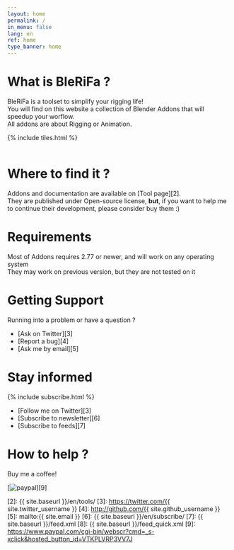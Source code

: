 ```yaml
---
layout: home
permalink: /
in_menu: false
lang: en
ref: home
type_banner: home
---
```


# What is BleRiFa ?
BleRiFa is a toolset to simplify your rigging life!  
You will find on this website a collection of Blender Addons that will speedup your worflow.  
All addons are about Rigging or Animation.  

{% include tiles.html %}  
<br/>

# Where to find it ?
Addons and documentation are available on [Tool page][2].  
They are published under Open-source license, **but**, if you want to help me to continue their development, please consider buy them :)

# Requirements
Most of Addons requires 2.77 or newer, and will work on any operating system  
They may work on previous version, but they are not tested on it

# Getting Support
Running into a problem or have a question ?  

* [Ask on Twitter][3]
* [Report a bug][4]
* [Ask me by email][5]

# Stay informed
{% include subscribe.html  %}

* [Follow me on Twitter][3]
* [Subscribe to newsletter][6]
* [Subscribe to feeds][7]

# How to help ?
Buy me a coffee!  

[![paypal](https://www.paypalobjects.com/en_US/i/btn/btn_donateCC_LG.gif)][9]

[1]: {{site.base_url}}/en/tools/
[2]: {{ site.baseurl }}/en/tools/
[3]: https://twitter.com/{{ site.twitter_username }}
[4]: http://github.com/{{ site.github_username }}
[5]: mailto:{{ site.email }}
[6]: {{ site.baseurl }}/en/subscribe/
[7]: {{ site.baseurl }}/feed.xml
[8]: {{ site.baseurl }}/feed_quick.xml
[9]: https://www.paypal.com/cgi-bin/webscr?cmd=_s-xclick&hosted_button_id=VTKPLVRP3VV7J
